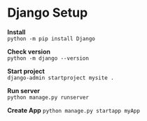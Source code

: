 # Django Setup

**Install** <br>
`python -m pip install Django`

**Check version** <br>
`python -m django --version`

**Start project** <br>
`django-admin startproject mysite .`

**Run server** <br>
`python manage.py runserver`

**Create App**
`python manage.py startapp myApp`
